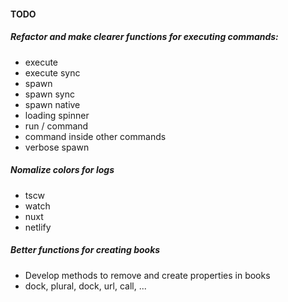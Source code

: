 #### TODO

##### Refactor and make clearer functions for executing commands:

- execute
- execute sync
- spawn
- spawn sync
- spawn native
- loading spinner
- run / command
- command inside other commands
- verbose spawn

##### Nomalize colors for logs

- tscw
- watch
- nuxt
- netlify

##### Better functions for creating books

- Develop methods to remove and create properties in books
- dock, plural, dock, url, call, ...
